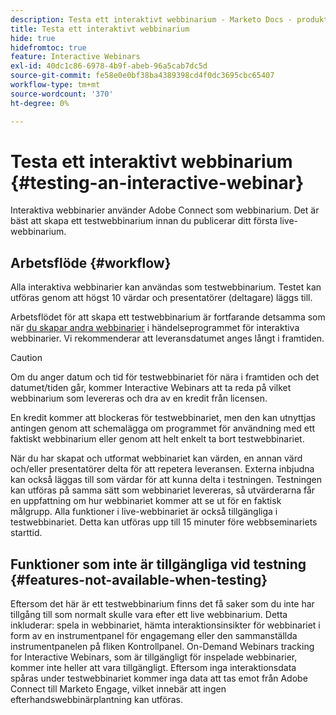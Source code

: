 ```yaml
---
description: Testa ett interaktivt webbinarium - Marketo Docs - produktdokumentation
title: Testa ett interaktivt webbinarium
hide: true
hidefromtoc: true
feature: Interactive Webinars
exl-id: 40dc1c86-6978-4b9f-abeb-96a5cab7dc5d
source-git-commit: fe58e0e0bf38ba4389398cd4f0dc3695cbc65407
workflow-type: tm+mt
source-wordcount: '370'
ht-degree: 0%

---
```


# Testa ett interaktivt webbinarium {#testing-an-interactive-webinar}

Interaktiva webbinarier använder Adobe Connect som webbinarium. Det är bäst att skapa ett testwebbinarium innan du publicerar ditt första live-webbinarium.

## Arbetsflöde {#workflow}

Alla interaktiva webbinarier kan användas som testwebbinarium. Testet kan utföras genom att högst 10 värdar och presentatörer (deltagare) läggs till.

Arbetsflödet för att skapa ett testwebbinarium är fortfarande detsamma som när [du skapar andra webbinarier](/help/marketo/product-docs/demand-generation/events/interactive-webinars/create-an-interactive-webinar.md) i händelseprogrammet för interaktiva webbinarier. Vi rekommenderar att leveransdatumet anges långt i framtiden.

>[!CAUTION]
>
>Om du anger datum och tid för testwebbinariet för nära i framtiden och det datumet/tiden går, kommer Interactive Webinars att ta reda på vilket webbinarium som levereras och dra av en kredit från licensen.

En kredit kommer att blockeras för testwebbinariet, men den kan utnyttjas antingen genom att schemalägga om programmet för användning med ett faktiskt webbinarium eller genom att helt enkelt ta bort testwebbinariet.

När du har skapat och utformat webbinariet kan värden, en annan värd och/eller presentatörer delta för att repetera leveransen. Externa inbjudna kan också läggas till som värdar för att kunna delta i testningen. Testningen kan utföras på samma sätt som webbinariet levereras, så utvärderarna får en uppfattning om hur webbinariet kommer att se ut för en faktisk målgrupp. Alla funktioner i live-webbinariet är också tillgängliga i testwebbinariet. Detta kan utföras upp till 15 minuter före webbseminariets starttid.

## Funktioner som inte är tillgängliga vid testning {#features-not-available-when-testing}

Eftersom det här är ett testwebbinarium finns det få saker som du inte har tillgång till som normalt skulle vara efter ett live webbinarium. Detta inkluderar: spela in webbinariet, hämta interaktionsinsikter för webbinariet i form av en instrumentpanel för engagemang eller den sammanställda instrumentpanelen på fliken Kontrollpanel. On-Demand Webinars tracking for Interactive Webinars, som är tillgängligt för inspelade webbinarier, kommer inte heller att vara tillgängligt. Eftersom inga interaktionsdata spåras under testwebbinariet kommer inga data att tas emot från Adobe Connect till Marketo Engage, vilket innebär att ingen efterhandswebbinärplantning kan utföras.
